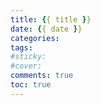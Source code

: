 ```yaml
---
title: {{ title }}
date: {{ date }}
categories:
tags:
#sticky:
#cover:
comments: true
toc: true
---
```

